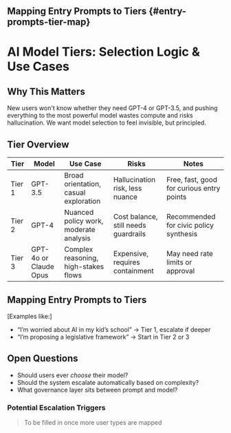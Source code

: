 ## Mapping Entry Prompts to Tiers {#entry-prompts-tier-map}
# AI Model Tiers: Selection Logic & Use Cases

## Why This Matters
New users won't know whether they need GPT-4 or GPT-3.5, and pushing everything to the most powerful model wastes compute and risks hallucination. We want model selection to feel invisible, but principled.


## Tier Overview
| Tier | Model | Use Case | Risks | Notes |
|------|-------|----------|-------|-------|
| Tier 1 | GPT-3.5 | Broad orientation, casual exploration | Hallucination risk, less nuance | Free, fast, good for curious entry points |
| Tier 2 | GPT-4 | Nuanced policy work, moderate analysis | Cost balance, still needs guardrails | Recommended for civic policy synthesis |
| Tier 3 | GPT-4o or Claude Opus | Complex reasoning, high-stakes flows | Expensive, requires containment | May need rate limits or approval |

## Mapping Entry Prompts to Tiers
[Examples like:]
- “I’m worried about AI in my kid’s school” → Tier 1, escalate if deeper
- “I’m proposing a legislative framework” → Start in Tier 2 or 3

## Open Questions
- Should users ever *choose* their model?
- Should the system escalate automatically based on complexity?
- What governance layer sits between prompt and model?

### Potential Escalation Triggers
> To be filled in once more user types are mapped

